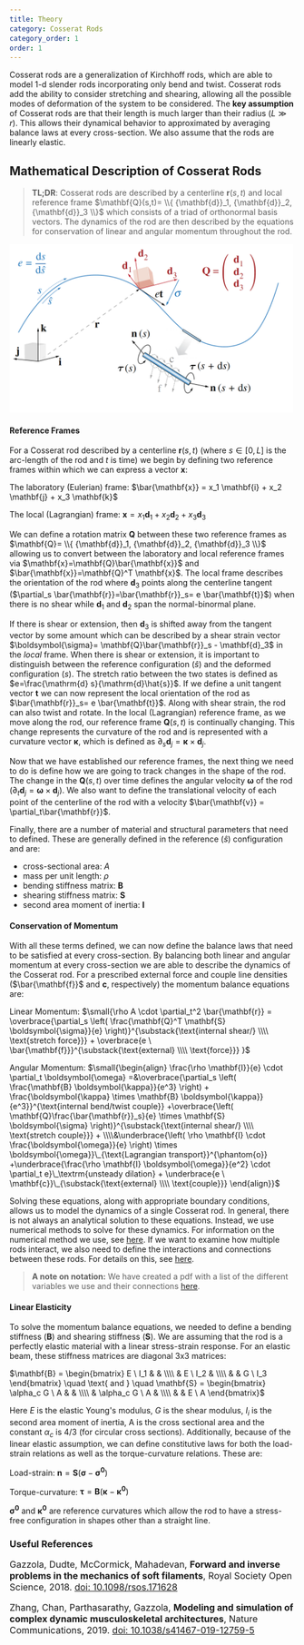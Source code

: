 ```yaml
---
title: Theory
category: Cosserat Rods
category_order: 1
order: 1
---
```


Cosserat rods are a generalization of Kirchhoff rods, which are able to model 1-d slender rods incorporating only bend and twist. Cosserat rods add the ability to consider stretching and shearing, allowing all the possible modes of deformation of the system to be considered. The **key assumption** of Cosserat rods are that their length is much larger than their radius ($L \gg r$). This allows their dynamical behavior to approximated by averaging balance laws at every cross-section. We also assume that the rods are linearly elastic.


## Mathematical Description of Cosserat Rods
>**TL;DR**: Cosserat rods are described by a centerline $\mathbf{r}(s, t)$ and local reference frame $\mathbf{Q}(s,t)= \\{ {\mathbf{d}}_1, {\mathbf{d}}_2, {\mathbf{d}}_3 \\}$ which consists of a triad of orthonormal basis vectors. The dynamics of the rod are then described by the equations for conservation of linear and angular momentum throughout the rod.  

<img src="/images/cosserat_rod_continuum.png" alt="image name" width="500"/>

#### Reference Frames
For a Cosserat rod described by a centerline $\mathbf{r}(s, t)$ (where $s \in [0, L]$ is the arc-length of the rod and $t$ is time) we begin by defining two reference frames within which we can express a vector $\mathbf{x}$:  

The laboratory (Eulerian) frame: $\bar{\mathbf{x}} = x_1 \mathbf{i} + x_2 \mathbf{j} + x_3 \mathbf{k}$  

The local (Lagrangian) frame: $\mathbf{x} = x_1 \mathbf{d}_1 + x_2 \mathbf{d}_2 + x_3 \mathbf{d}_3$

We can define a rotation matrix $\mathbf{Q}$ between these two reference frames as $\mathbf{Q}= \\{ {\mathbf{d}}_1, {\mathbf{d}}_2, {\mathbf{d}}_3 \\}$ allowing us to convert between the laboratory and local reference frames via $\mathbf{x}=\mathbf{Q}\bar{\mathbf{x}}$ and $\bar{\mathbf{x}}=\mathbf{Q}^T \mathbf{x}$. The local frame describes the orientation of the rod where ${\mathbf{d}}_3$ points along the centerline tangent ($\partial_s \bar{\mathbf{r}}=\bar{\mathbf{r}}_s= e \bar{\mathbf{t}}$) when there is no shear while ${\mathbf{d}}_1$ and ${\mathbf{d}}_2$ span the normal-binormal plane. 

If there is shear or extension, then ${\mathbf{d}}_3$ is shifted away from the tangent vector by some amount which can be described by a shear strain vector $\boldsymbol{\sigma}= \mathbf{Q}\bar{\mathbf{r}}_s - \mathbf{d}_3$ in the *local* frame. When there is shear or extension, it is important to distinguish between the reference configuration ($\hat{s}$) and the deformed configuration ($s$). The stretch ratio between the two states is defined as $e=\frac{\mathrm{d} s}{\mathrm{d}\hat{s}}$. If we define a unit tangent vector $\mathbf{t}$ we can now represent the local orientation of the rod as $\bar{\mathbf{r}}_s= e \bar{\mathbf{t}}$. Along with shear strain, the rod can also twist and rotate. In the local (Lagrangian) reference frame, as we move along the rod, our reference frame $\mathbf{Q}(s,t)$ is continually changing. This change represents the curvature of the rod and is represented with a curvature vector $\boldsymbol{\kappa}$, which is defined as $\partial_s \mathbf{d}_j = \boldsymbol{\kappa} \times \mathbf{d}_j$. 

Now that we have established our reference frames, the next thing we need to do is define how we are going to track changes in the shape of the rod. The change in the $\mathbf{Q}(s,t)$ over time defines the angular velocity $\boldsymbol{\omega}$ of the rod ($\partial_t \mathbf{d}_j = \boldsymbol{\omega} \times \mathbf{d}_j$). We also want to define the translational velocity of each point of the centerline of the rod with a velocity $\bar{\mathbf{v}}  = \partial_t\bar{\mathbf{r}}$.  

Finally, there are a number of material and structural parameters that need to defined. These are generally defined in the reference ($\hat{s}$) configuration and are: 
* cross-sectional area: $A$  
* mass per unit length: $\rho$  
* bending stiffness matrix: $\mathbf{B}$ 
* shearing stiffness matrix: $\mathbf{S}$ 
* second area moment of inertia: $\mathbf{I}$ 

#### Conservation of Momentum
With all these terms defined, we can now define the balance laws that need to be satisfied at every cross-section. By balancing both linear and angular momentum at every cross-section we are able to describe the dynamics of the Cosserat rod. For a prescribed external force and couple line densities ($\bar{\mathbf{f}}$ and $\mathbf{c}$, respectively) the momentum balance equations are:

Linear Momentum: 
$\small{\rho A \cdot \partial_t^2 \bar{\mathbf{r}} = \overbrace{\partial_s \left( \frac{\mathbf{Q}^T \mathbf{S} \boldsymbol{\sigma}}{e} \right)}^{\substack{\text{internal shear/} \\\\ \text{stretch force}}} + \overbrace{e \ \bar{\mathbf{f}}}^{\substack{\text{external} \\\\ \text{force}}} }$

Angular Momentum: 
$\small{\begin{align} \frac{\rho \mathbf{I}}{e} \cdot \partial_t \boldsymbol{\omega} =&\overbrace{\partial_s \left( \frac{\mathbf{B} \boldsymbol{\kappa}}{e^3} \right) + \frac{\boldsymbol{\kappa} \times \mathbf{B} \boldsymbol{\kappa}}{e^3}}^{\text{internal bend/twist couple}} +\overbrace{\left( \mathbf{Q}\frac{\bar{\mathbf{r}}_s}{e} \times \mathbf{S} \boldsymbol{\sigma} \right)}^{\substack{\text{internal shear/} \\\\ \text{stretch couple}}} + \\\\&\underbrace{\left( \rho \mathbf{I} \cdot \frac{\boldsymbol{\omega}}{e} \right) \times \boldsymbol{\omega}}\_{\text{Lagrangian transport}}^{\phantom{o}} +\underbrace{\frac{\rho \mathbf{I} \boldsymbol{\omega}}{e^2} \cdot \partial_t e}\_\textrm{unsteady dilation} + \underbrace{e \ \mathbf{c}}\_{\substack{\text{external} \\\\ \text{couple}}} \end{align}}$

Solving these equations, along with appropriate boundary conditions, allows us to model the dynamics of a single Cosserat rod. In general, there is not always an analytical solution to these equations. Instead, we use numerical methods to solve for these dynamics. For information on the numerical method we use, see [here](../numerics). If we want to examine how multiple rods interact, we also need to define the interactions and connections between these rods. For details on this, see [here](../multiple-rods).

>**A note on notation:** We have created a pdf with a list of the different variables we use and their connections [here](../cosserat_rod_notation.pdf).

#### Linear Elasticity
To solve the momentum balance equations, we needed to define a bending stiffness ($\mathbf{B}$) and shearing stiffness ($\mathbf{S}$). We are assuming that the rod is a perfectly elastic material with a linear stress-strain response. For an elastic beam, these stiffness matrices are diagonal 3x3 matrices:

$\mathbf{B} = \begin{bmatrix}  E \ I_1 &  &  \\\\  & E \ I_2 &  \\\\  &  & G \ I_3  \end{bmatrix}  \quad  \text{ and }  \quad  \mathbf{S} = \begin{bmatrix}  \alpha_c G \ A &  &  \\\\  & \alpha_c G \ A &  \\\\  &  & E \ A  \end{bmatrix}$

Here $E$ is the elastic Young's modulus, $G$ is the shear modulus, $I_i$ is the second area moment of inertia, A is the cross sectional area and the constant $\alpha_c$ is $4/3$ (for circular cross sections). Additionally, because of the linear elastic assumption, we can define constitutive laws for both the load-strain relations as well as the torque-curvature relations. These are:

Load-strain: $\mathbf{n} = \mathbf{S}(\boldsymbol{\sigma} - \boldsymbol{\sigma^0})$

Torque-curvature: $\boldsymbol{\tau} = \mathbf{B}(\boldsymbol{\kappa} - \boldsymbol{\kappa^0})$

$\boldsymbol{\sigma^0}$ and $\boldsymbol{\kappa^0}$ are reference curvatures which allow the rod to have a stress-free configuration in shapes other than a straight line. 

### Useful References
<p class="reference" style="font-size:12pt; ">
Gazzola, Dudte, McCormick, Mahadevan, <strong>Forward and inverse problems in the mechanics of soft filaments</strong>, Royal Society Open Science, 2018. <a href="https://doi.org/10.1098/rsos.171628">doi: 10.1098/rsos.171628</a>
</p> 

<p class="reference" style="font-size:12pt; ">
Zhang, Chan, Parthasarathy, Gazzola, <strong>Modeling and simulation of complex dynamic musculoskeletal architectures</strong>, Nature Communications, 2019. <a href="https://doi.org/10.1038/s41467-019-12759-5">doi: 10.1038/s41467-019-12759-5</a>
</p>
